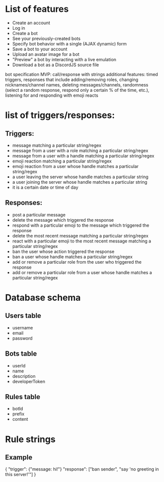 # List of features
* Create an account
* Log in
* Create a bot
* See your previously-created bots
* Specify bot behavior with a single (AJAX dynamic) form
* Save a bot to your account
* Upload an avatar image for a bot
* "Preview" a bot by interacting with a live emulation
* Download a bot as a DiscordJS source file

bot specification MVP: call/response with strings
additional features: timed triggers, responses that include adding/removing roles, changing nicknames/channel names, deleting messages/channels, randomness (select a random response, respond only a certain % of the time, etc.), listening for and responding with emoji reacts

# list of triggers/responses:
## Triggers:
* message matching a particular string/regex
* message from a user with a role matching a particular string/regex
* message from a user with a handle matching a particular string/regex
* emoji reaction matching a particular string/regex
* emoji reaction from a user whose handle matches a particular string/regex
* a user leaving the server whose handle matches a particular string
* a user joining the server whose handle matches a particular string
* it is a certain date or time of day
## Responses:
* post a particular message
* delete the message which triggered the response
* respond with a particular emoji to the message which triggered the response
* delete the most recent message matching a particular string/regex
* react with a particular emoji to the most recent message matching a particular string/regex
* ban the user whose action triggered the response
* ban a user whose handle matches a particular string/regex
* add or remove a particular role from the user who triggered the response
* add or remove a particular role from a user whose handle matches a particular string/regex

# Database schema
## Users table
* username
* email
* password

## Bots table
* userId
* name
* description
* developerToken

## Rules table
* botId
* prefix
* content

# Rule strings
## Example
{
  "trigger": {"message: hi!"}
  "response": ["ban sender", "say 'no greeting in this server!'"]
 }
